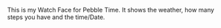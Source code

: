 This is my Watch Face for Pebble Time. It shows the weather, how many steps you have and the time/Date.
